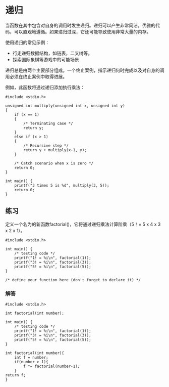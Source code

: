 ﻿# **递归**

当函数在其中包含对自身的调用时发生递归。递归可以产生非常简洁，优雅的代码，可以直观地遵循。如果递归过深，它还可能导致使用非常大量的内存。

使用递归的常见示例：

  * 行走递归数据结构，如链表，二叉树等。
  * 探索国际象棋等游戏中的可能场景

递归总是由两个主要部分组成。一个终止案例，指示递归何时完成以及对自身的调用必须在终止案例中取得进展。

例如，此函数将通过递归添加执行乘法：

```
#include <stdio.h>

unsigned int multiply(unsigned int x, unsigned int y)
{
    if (x == 1)
    {
        /* Terminating case */
        return y;
    }
    else if (x > 1)
    {
        /* Recursive step */
        return y + multiply(x-1, y);
    }

    /* Catch scenario when x is zero */
    return 0;
}

int main() {
    printf("3 times 5 is %d", multiply(3, 5));
    return 0;
}
```
## **练习**
定义一个名为的新函数factorial()，它将通过递归乘法计算阶乘（5！= 5 x 4 x 3 x 2 x 1）。

```
#include <stdio.h>

int main() {
    /* testing code */
    printf("1! = %i\n", factorial(1));
    printf("3! = %i\n", factorial(3));
    printf("5! = %i\n", factorial(5));
}

/* define your function here (don't forget to declare it) */
```

### **解答**
```
#include <stdio.h>

int factorial(int number);

int main() {
    /* testing code */
    printf("1! = %i\n", factorial(1));
    printf("3! = %i\n", factorial(3));
    printf("5! = %i\n", factorial(5));
}

int factorial(int number){
    int f = number;
    if(number > 1){
        f *= factorial(number-1);
    }
return f;
}
```